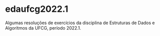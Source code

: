 # edaufcg2022.1

Algumas resoluções de exercícios da disciplina de Estruturas de Dados e Algoritmos da UFCG, período 2022.1.
